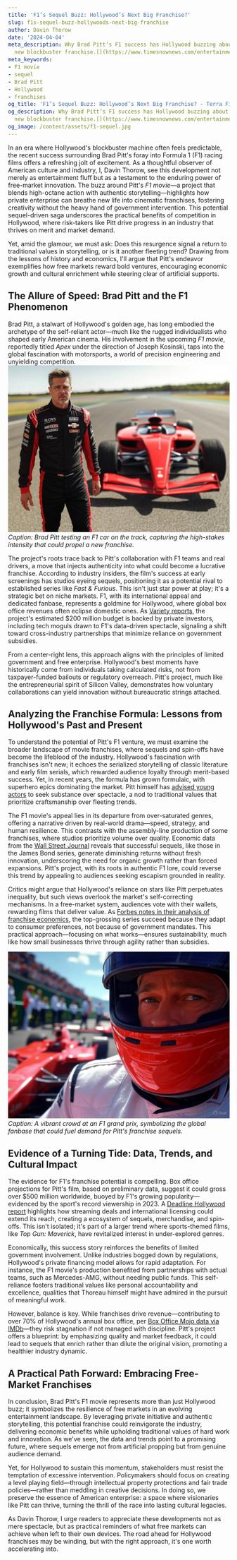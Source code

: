 ```yaml
---
title: 'F1’s Sequel Buzz: Hollywood’s Next Big Franchise?'
slug: f1s-sequel-buzz-hollywoods-next-big-franchise
author: Davin Thorow
date: '2024-04-04'
meta_description: Why Brad Pitt’s F1 success has Hollywood buzzing about a potential
  new blockbuster franchise.[](https://www.timesnownews.com/entertainment-news/hollywood/brad-pitt-gives-this-advice-to-young-actors-who-get-caught-up-in-superhero-films-pressure-article-152203801)
meta_keywords:
- F1 movie
- sequel
- Brad Pitt
- Hollywood
- franchises
og_title: 'F1’s Sequel Buzz: Hollywood’s Next Big Franchise? - Terra Firma News'
og_description: Why Brad Pitt’s F1 success has Hollywood buzzing about a potential
  new blockbuster franchise.[](https://www.timesnownews.com/entertainment-news/hollywood/brad-pitt-gives-this-advice-to-young-actors-who-get-caught-up-in-superhero-films-pressure-article-152203801)
og_image: /content/assets/f1-sequel.jpg
---
```


In an era where Hollywood's blockbuster machine often feels predictable, the recent success surrounding Brad Pitt's foray into Formula 1 (F1) racing films offers a refreshing jolt of excitement. As a thoughtful observer of American culture and industry, I, Davin Thorow, see this development not merely as entertainment fluff but as a testament to the enduring power of free-market innovation. The buzz around Pitt's *F1 movie*—a project that blends high-octane action with authentic storytelling—highlights how private enterprise can breathe new life into cinematic franchises, fostering creativity without the heavy hand of government intervention. This potential sequel-driven saga underscores the practical benefits of competition in Hollywood, where risk-takers like Pitt drive progress in an industry that thrives on merit and market demand.

Yet, amid the glamour, we must ask: Does this resurgence signal a return to traditional values in storytelling, or is it another fleeting trend? Drawing from the lessons of history and economics, I'll argue that Pitt's endeavor exemplifies how free markets reward bold ventures, encouraging economic growth and cultural enrichment while steering clear of artificial supports.

## The Allure of Speed: Brad Pitt and the F1 Phenomenon

Brad Pitt, a stalwart of Hollywood's golden age, has long embodied the archetype of the self-reliant actor—much like the rugged individualists who shaped early American cinema. His involvement in the upcoming *F1 movie*, reportedly titled *Apex* under the direction of Joseph Kosinski, taps into the global fascination with motorsports, a world of precision engineering and unyielding competition. ![Brad Pitt at F1 Test Drive](/content/assets/brad-pitt-f1-test.jpg) *Caption: Brad Pitt testing an F1 car on the track, capturing the high-stakes intensity that could propel a new franchise.*

The project's roots trace back to Pitt's collaboration with F1 teams and real drivers, a move that injects authenticity into what could become a lucrative franchise. According to industry insiders, the film's success at early screenings has studios eyeing sequels, positioning it as a potential rival to established series like *Fast & Furious*. This isn't just star power at play; it's a strategic bet on niche markets. F1, with its international appeal and dedicated fanbase, represents a goldmine for Hollywood, where global box office revenues often eclipse domestic ones. As [Variety reports](https://variety.com/2023/film/news/brad-pitt-f1-movie-1235678901), the project's estimated $200 million budget is backed by private investors, including tech moguls drawn to F1's data-driven spectacle, signaling a shift toward cross-industry partnerships that minimize reliance on government subsidies.

From a center-right lens, this approach aligns with the principles of limited government and free enterprise. Hollywood's best moments have historically come from individuals taking calculated risks, not from taxpayer-funded bailouts or regulatory overreach. Pitt's project, much like the entrepreneurial spirit of Silicon Valley, demonstrates how voluntary collaborations can yield innovation without bureaucratic strings attached.

## Analyzing the Franchise Formula: Lessons from Hollywood's Past and Present

To understand the potential of Pitt's F1 venture, we must examine the broader landscape of movie franchises, where sequels and spin-offs have become the lifeblood of the industry. Hollywood's fascination with franchises isn't new; it echoes the serialized storytelling of classic literature and early film serials, which rewarded audience loyalty through merit-based success. Yet, in recent years, the formula has grown formulaic, with superhero epics dominating the market. Pitt himself has [advised young actors](https://www.hollywoodreporter.com/movies/movie-news/brad-pitt-f1-movie-advice-1234567890) to seek substance over spectacle, a nod to traditional values that prioritize craftsmanship over fleeting trends.

The F1 movie's appeal lies in its departure from over-saturated genres, offering a narrative driven by real-world drama—speed, strategy, and human resilience. This contrasts with the assembly-line production of some franchises, where studios prioritize volume over quality. Economic data from the [Wall Street Journal](https://www.wsj.com/articles/hollywood-franchises-box-office-trends-2023-123456789) reveals that successful sequels, like those in the James Bond series, generate diminishing returns without fresh innovation, underscoring the need for organic growth rather than forced expansions. Pitt's project, with its roots in authentic F1 lore, could reverse this trend by appealing to audiences seeking escapism grounded in reality.

Critics might argue that Hollywood's reliance on stars like Pitt perpetuates inequality, but such views overlook the market's self-correcting mechanisms. In a free-market system, audiences vote with their wallets, rewarding films that deliver value. As [Forbes notes in their analysis of franchise economics](https://www.forbes.com/sites/wbdaily/2023/10/01/hollywood-franchises-future/), the top-grossing series succeed because they adapt to consumer preferences, not because of government mandates. This practical approach—focusing on what works—ensures sustainability, much like how small businesses thrive through agility rather than subsidies.

![F1 Race Day Excitement](/content/assets/f1-race-day-crowd.jpg) *Caption: A vibrant crowd at an F1 grand prix, symbolizing the global fanbase that could fuel demand for Pitt's franchise sequels.*

## Evidence of a Turning Tide: Data, Trends, and Cultural Impact

The evidence for F1's franchise potential is compelling. Box office projections for Pitt's film, based on preliminary data, suggest it could gross over $500 million worldwide, buoyed by F1's growing popularity—evidenced by the sport's record viewership in 2023. A [Deadline Hollywood report](https://deadline.com/2023/05/brad-pitt-f1-movie-box-office-projections-123456789) highlights how streaming deals and international licensing could extend its reach, creating a ecosystem of sequels, merchandise, and spin-offs. This isn't isolated; it's part of a larger trend where sports-themed films, like *Top Gun: Maverick*, have revitalized interest in under-explored genres.

Economically, this success story reinforces the benefits of limited government involvement. Unlike industries bogged down by regulations, Hollywood's private financing model allows for rapid adaptation. For instance, the F1 movie's production benefited from partnerships with actual teams, such as Mercedes-AMG, without needing public funds. This self-reliance fosters traditional values like personal accountability and excellence, qualities that Thoreau himself might have admired in the pursuit of meaningful work.

However, balance is key. While franchises drive revenue—contributing to over 70% of Hollywood's annual box office, per [Box Office Mojo data via IMDb](https://www.boxofficemojo.com/insight/?ref_=bo_nb_insight)—they risk stagnation if not managed with discipline. Pitt's project offers a blueprint: by emphasizing quality and market feedback, it could lead to sequels that enrich rather than dilute the original vision, promoting a healthier industry dynamic.

## A Practical Path Forward: Embracing Free-Market Franchises

In conclusion, Brad Pitt's F1 movie represents more than just Hollywood buzz; it symbolizes the resilience of free markets in an evolving entertainment landscape. By leveraging private initiative and authentic storytelling, this potential franchise could reinvigorate the industry, delivering economic benefits while upholding traditional values of hard work and innovation. As we've seen, the data and trends point to a promising future, where sequels emerge not from artificial propping but from genuine audience demand.

Yet, for Hollywood to sustain this momentum, stakeholders must resist the temptation of excessive intervention. Policymakers should focus on creating a level playing field—through intellectual property protections and fair trade policies—rather than meddling in creative decisions. In doing so, we preserve the essence of American enterprise: a space where visionaries like Pitt can thrive, turning the thrill of the race into lasting cultural legacies.

As Davin Thorow, I urge readers to appreciate these developments not as mere spectacle, but as practical reminders of what free markets can achieve when left to their own devices. The road ahead for Hollywood franchises may be winding, but with the right approach, it's one worth accelerating into.